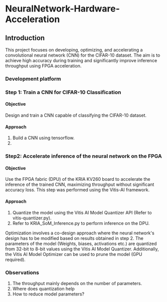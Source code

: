 # NeuralNetwork-Hardware-Acceleration

## Introduction
This project focuses on developing, optimizing, and accelerating a convolutional neural network (CNN) for the CIFAR-10 dataset. The aim is to achieve high accuracy during training and significantly improve inference throughput using FPGA acceleration.

### Development platform


### Step 1: Train a CNN for CIFAR-10 Classification
#### Objective
Design and train a CNN capable of classifying the CIFAR-10 dataset.

#### Approach
1. Build a CNN using tensorflow.
2. 

### Step2: Accelerate inference of the neural network on the FPGA
#### Objective
Use the FPGA fabric (DPU) of the KRIA KV260 board to accelerate the inference of the trained CNN, maximizing throughput without significant accuracy loss. This step was performed using the Vitis-AI framework.

#### Approach
1. Quantize the model using the Vitis AI Model Quantizer API (Refer to vitis-quantizer.py).
2. Refer to KRIA_SoM_Inference.py to perform inference on the DPU.

Optimization involves a co-design approach where the neural network's design has to be modified based on results obtained in step 2.
The parameters of the model (Weights, biases, activations etc.) are quantized from 32-bit to 8-bit values using the Vitis AI Model Quantizer. Additionally, the Vitis AI Model Optimizer can be used to prune the model (GPU required).

### Observations
1. The throughput mainly depends on the number of parameters.
2. Where does quantization help
3. How to reduce model parameters?

